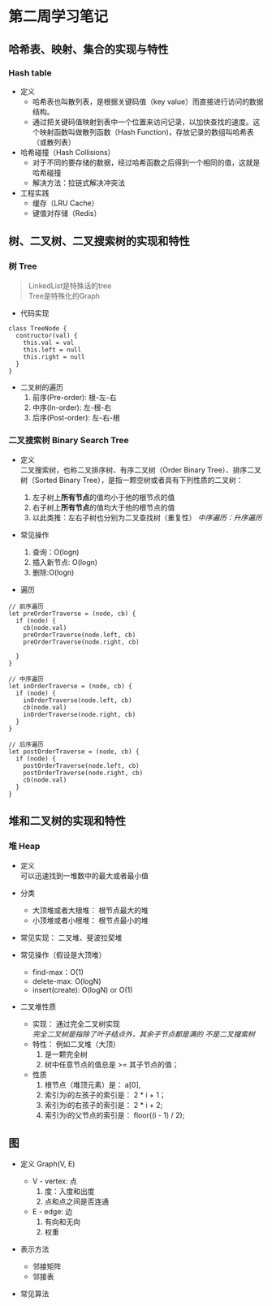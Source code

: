 # 第二周学习笔记
## 哈希表、映射、集合的实现与特性
### Hash table
* 定义
  * 哈希表也叫散列表，是根据关键码值（key value）而直接进行访问的数据结构。  
  * 通过把关键码值映射到表中一个位置来访问记录，以加快查找的速度。这个映射函数叫做散列函数（Hash Function)，存放记录的数组叫哈希表（或散列表）
* 哈希碰撞（Hash Collisions）
  * 对于不同的要存储的数据，经过哈希函数之后得到一个相同的值，这就是哈希碰撞
  * 解决方法：拉链式解决冲突法
* 工程实践
  * 缓存（LRU Cache）
  * 键值对存储（Redis）

## 树、二叉树、二叉搜索树的实现和特性
### 树 Tree
>LinkedList是特殊话的tree  
>Tree是特殊化的Graph
* 代码实现
```
class TreeNode {
  contructor(val) {
    this.val = val
    this.left = null
    this.right = null
  }
}
```

* 二叉树的遍历
  1. 前序(Pre-order): 根-左-右
  2. 中序(In-order): 左-根-右
  3. 后序(Post-order): 左-右-根

### 二叉搜索树 Binary Search Tree
* 定义  
  二叉搜索树，也称二叉排序树、有序二叉树（Order Binary Tree）、排序二叉树（Sorted Binary Tree），是指一颗空树或者具有下列性质的二叉树：  
  1. 左子树上**所有节点**的值均小于他的根节点的值
  2. 右子树上**所有节点**的值均大于他的根节点的值
  3. 以此类推：左右子树也分别为二叉查找树（重复性）
  *中序遍历：升序遍历*

* 常见操作
  1. 查询：O(logn)
  2. 插入新节点: O(logn)
  3. 删除:O(logn)

* 遍历
```
// 前序遍历
let preOrderTraverse = (node, cb) {
  if (node) {
    cb(node.val)
    preOrderTraverse(node.left, cb)
    preOrderTraverse(node.right, cb)

  }
}

// 中序遍历
let inOrderTraverse = (node, cb) {
  if (node) {
    inOrderTraverse(node.left, cb)
    cb(node.val)
    inOrderTraverse(node.right, cb)
  }
}

// 后序遍历
let postOrderTraverse = (node, cb) {
  if (node) {
    postOrderTraverse(node.left, cb)
    postOrderTraverse(node.right, cb)
    cb(node.val)
  }
}
```

## 堆和二叉树的实现和特性
### 堆 Heap
* 定义  
可以迅速找到一堆数中的最大或者最小值
* 分类 
  * 大顶堆或者大根堆： 根节点最大的堆
  * 小顶堆或者小根堆： 根节点最小的堆

* 常见实现： 二叉堆、斐波拉契堆
* 常见操作（假设是大顶堆）
  * find-max：O(1)
  * delete-max: O(logN)
  * insert(create): O(logN) or O(1)

* 二叉堆性质
  * 实现： 通过完全二叉树实现  
  *完全二叉树是指除了叶子结点外，其余子节点都是满的*
  *不是二叉搜索树* 
  * 特性： 例如二叉堆（大顶）
    1. 是一颗完全树
    2. 树中任意节点的值总是 >= 其子节点的值；
  * 性质
    1. 根节点（堆顶元素）是： a[0],
    2. 索引为i的左孩子的索引是： 2 * i + 1；
    3. 索引为i的右孩子的索引是： 2 * i + 2;
    4. 索引为i的父节点的索引是： floor((i - 1) / 2);

## 图
* 定义 Graph(V, E)
  * V - vertex: 点
    1. 度：入度和出度
    2. 点和点之间是否连通
  * E - edge: 边
    1. 有向和无向
    2. 权重

* 表示方法
  * 邻接矩阵
  * 邻接表
* 常见算法


